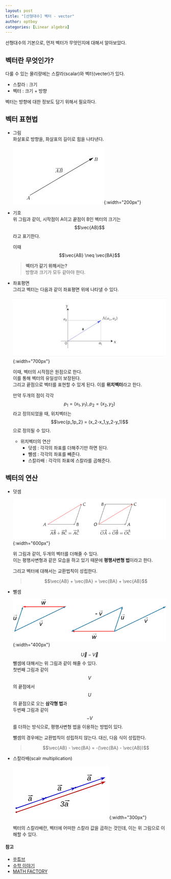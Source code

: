 ```yaml
---
layout: post
title: "[선형대수] 벡터 - vector"
author: optboy
categories: [Linear algebra]
---
```


선형대수의 기본으로, 먼저 벡터가 무엇인지에 대해서 알아보았다. 

## 벡터란 무엇인가? 
다룰 수 있는 물리량에는 스칼라(scalar)와 벡터(vecter)가 있다.

- 스칼라 : 크기
- 벡터 : 크기 + 방향

벡터는 방향에 대한 정보도 담기 위해서 필요하다.

## 벡터 표현법

- 그림  
    화살표로 방향을, 화살표의 길이로 힘을 나타낸다.

    ![](/assets/img/vector/vector.png){:width="200px"} 

- 기호  
    위 그림과 같이, 시작점이 A이고 끝점이 B인 벡터의 크기는 $$\vec{AB}$$라고 표기한다.

    이때 $$\vec{AB} \neq \vec{BA}$$

    >**벡터가 같기 위해서는?**  
    >방향과 크기가 모두 같아야 한다.

- 좌표평면  
    그리고 벡터는 다음과 같이 좌표평면 위에 나타낼 수 있다.  
      
    ![](/assets/img/vector/vector_plane.jpg){:width="700px"} 

    이때, 벡터의 시작점은 원점으로 한다.  
    이를 통해 벡터의 유일성이 보장된다.  
    그리고 끝점으로 벡터를 표현할 수 있게 된다. 이를 **위치벡터**라고 한다.

    만약 두개의 점이 각각 $$p_1=(x_1, y_1), p_2=(x_2, y_2)$$라고 정의되었을 때,
    위치벡터는 $$\vec{p_1p_2} = (x_2-x_1,y_2-y_1)$$으로 정의될 수 있다.

    * 위치벡터의 연산
        - 덧셈 : 각각의 좌표를 더해주기만 하면 된다. 
        - 뺄셈 : 각각의 좌표를 빼준다.
        - 스칼라배 : 각각의 좌표에 스칼라를 곱해준다.

## 벡터의 연산

- 덧셈  
  
    ![](/assets/img/vector/vector_plus.png){:width="600px"} 

    위 그림과 같이, 두개의 벡터를 더해줄 수 있다.  
    이는 평행사변형과 같은 모습을 하고 있기 때문에 **평행사변형 법**이라고 한다.

    그리고 벡터에 대해서는 교환법칙이 성립한다.  

    > $$\vec{AB} + \vec{BA} = \vec{BA} + \vec{AB}$$

- 뺄셈

    ![](/assets/img/vector/vector-subtraction.svg){:width="400px"} 

    $$\vec{U} - \vec{V}$$뺄셈에 대해서는 위 그림과 같이 해줄 수 있다.  
    첫번째 그림과 같이 $$V$$의 끝점에서 $$U$$의 끝점으로 오는 **삼각형 법**과  
    두번째 그림과 같이 $$-V$$를 더하는 방식으로, 평행사변형 법을 이용하는 방법이 있다.

    뺄셈의 경우에는 교환법칙이 성립하지 않는다.
    대신, 다음 식이 성립한다.
    > $$\vec{AB} - \vec{BA} = -(\vec{BA} - \vec{AB})$$

- 스칼라배(scalr multiplication)

    ![](/assets/img/vector/scalar_multiplication.png){:width="300px"} 

    벡터의 스칼라배란, 벡터에 어떠한 스칼라 값을 곱하는 것인데, 이는 위 그림으로 이해할 수 있다.
    



    






#### 참고

- [쑤튜브](https://www.youtube.com/watch?v=x-Ewz1ukXEA&t=95s)
- [수학 이야기](https://suhak.tistory.com/225)
- [MATH FACTORY](https://www.mathfactory.net/10971)